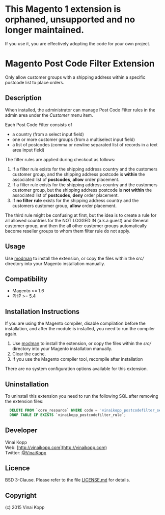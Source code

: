 # This Magento 1 extension is orphaned, unsupported and no longer maintained.

If you use it, you are effectively adopting the code for your own project.

Magento Post Code Filter Extension
===================================
Only allow customer groups with a shipping address within a specific postcode list to place orders.

Description
-----------
When installed, the administrator can manage Post Code Filter rules in the admin area under the *Customer* menu item.

Each Post Code Filter consists of

* a country (from a select input field)
* one or more customer groups (from a multiselect input field)
* a list of postcodes (comma or newline separated list of records in a text area input field)

The filter rules are applied during checkout as follows:

1. If a filter rule exists for the shipping address country and the customers customer group, and the shipping address postcode is **within** the associated list of **postcodes**, **allow** order placement.
2. If a filter rule exists for the shipping address country and the customers customer group, but the shipping address postcode is **not within** the associated list of **postcodes**, **deny** order placement.
3. If **no filter rule** exists for the shipping address country and the customers customer group, **allow** order placement.

The third rule might be confusing at first, but the idea is to create a rule for all allowed countries for the NOT LOGGED IN (a.k.a guest) and General customer group, and then the all other customer groups automatically become reseller groups to whom them filter rule do not apply.


Usage
-----
Use [modman](https://github.com/colinmollenhour/modman) to install the extension, or copy the files within the *src/* directory into your Magento installation manually.

Compatibility
-------------
- Magento >= 1.6
- PHP >= 5.4

Installation Instructions
-------------------------
If you are using the Magento compiler, disable compilation before the installation, and after the module is installed, you need to run the compiler again.

1. Use [modman](https://github.com/colinmollenhour/modman) to install the extension, or copy the files within the *src/* directory into your Magento installation manually.
2. Clear the cache.
3. If you use the Magento compiler tool, recompile after installation

There are no system configuration options available for this extension.

Uninstallation
--------------
To uninstall this extension you need to run the following SQL after removing the extension files:
```sql
  DELETE FROM `core_resource` WHERE code = 'vinaikopp_postcodefilter_setup';
  DROP TABLE IF EXISTS `vinaikopp_postcodefilter_rule`;
```

Developer
---------
Vinai Kopp  
Web: [http://vinaikopp.com](http://vinaikopp.com)  
Twitter: [@VinaiKopp](https://twitter.com/VinaiKopp)

Licence
-------
BSD 3-Clause. Please refer to the file [LICENSE.md](./LICENSE.md) for details.

Copyright
---------
(c) 2015 Vinai Kopp
